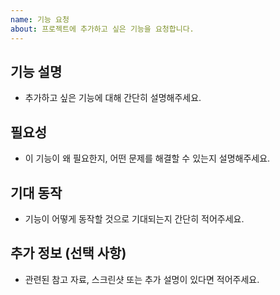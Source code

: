 ```yaml
---
name: 기능 요청
about: 프로젝트에 추가하고 싶은 기능을 요청합니다.
---
```


## 기능 설명

- 추가하고 싶은 기능에 대해 간단히 설명해주세요.

## 필요성

- 이 기능이 왜 필요한지, 어떤 문제를 해결할 수 있는지 설명해주세요.

## 기대 동작

- 기능이 어떻게 동작할 것으로 기대되는지 간단히 적어주세요.

## 추가 정보 (선택 사항)

- 관련된 참고 자료, 스크린샷 또는 추가 설명이 있다면 적어주세요.
